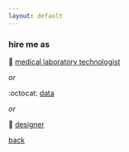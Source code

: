 ```yaml
---
layout: default
---
```


### hire me as

:microscope:
[medical laboratory technologist](./--.html)

_or_

:octocat:
[data](./--.html)

_or_

:art:
[designer](./--.html)

[back](./)
